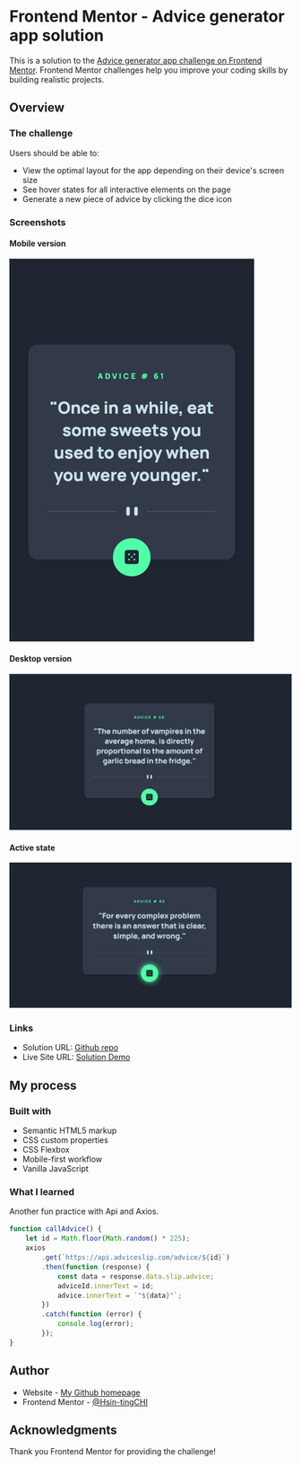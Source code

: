 # Frontend Mentor - Advice generator app solution

This is a solution to the [Advice generator app challenge on Frontend Mentor](https://www.frontendmentor.io/challenges/advice-generator-app-QdUG-13db). Frontend Mentor challenges help you improve your coding skills by building realistic projects.

## Overview

### The challenge

Users should be able to:

- View the optimal layout for the app depending on their device's screen size
- See hover states for all interactive elements on the page
- Generate a new piece of advice by clicking the dice icon

### Screenshots
#### Mobile version
![](./screenshot_1.jpg)
#### Desktop version
![](./screenshot_2.jpg)
#### Active state
![](./screenshot_3.jpg)

### Links

- Solution URL: [Github repo](https://github.com/KellyCHI22/frontend-mentor-solutions/tree/main/12-advice-generator-app)
- Live Site URL: [Solution Demo](https://kellychi22.github.io/frontend-mentor-solutions/12-advice-generator-app/)

## My process

### Built with

- Semantic HTML5 markup
- CSS custom properties
- CSS Flexbox
- Mobile-first workflow
- Vanilla JavaScript

### What I learned

Another fun practice with Api and Axios.
```js
function callAdvice() {
    let id = Math.floor(Math.random() * 225);
    axios
        .get(`https://api.adviceslip.com/advice/${id}`)
        .then(function (response) {
            const data = response.data.slip.advice;
            adviceId.innerText = id;
            advice.innerText = `"${data}"`;
        })
        .catch(function (error) {
            console.log(error);
        });
}
```

## Author

- Website - [My Github homepage](https://github.com/KellyCHI22)
- Frontend Mentor - [@Hsin-tingCHI](https://www.frontendmentor.io/profile/Hsin-tingCHI)

## Acknowledgments

Thank you Frontend Mentor for providing the challenge!